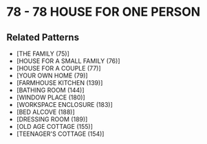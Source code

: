 # 78 - 78 HOUSE FOR ONE PERSON

## Related Patterns

- [THE FAMILY (75)]
- [HOUSE FOR A SMALL FAMILY (76)]
- [HOUSE FOR A COUPLE (77)]
- [YOUR OWN HOME (79)]
- [FARMHOUSE KITCHEN (139)]
- [BATHING ROOM (144)]
- [WINDOW PLACE (180)]
- [WORKSPACE ENCLOSURE (183)]
- [BED ALCOVE (188)]
- [DRESSING ROOM (189)]
- [OLD AGE COTTAGE (155)]
- [TEENAGER'S COTTAGE (154)]
